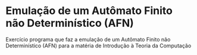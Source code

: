 # Emulação de um Autômato Finito não Determinístico (AFN)
Exercício programa que faz a emulação de um Autômato Finito não Determinístico (AFN) para a matéria de Introdução à Teoria da Computação
